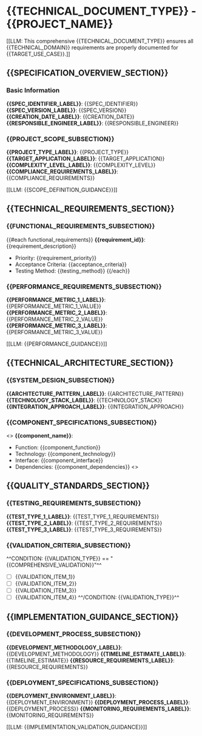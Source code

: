 # {{TECHNICAL_DOCUMENT_TYPE}} - {{PROJECT_NAME}}

[[LLM: This comprehensive {{TECHNICAL_DOCUMENT_TYPE}} ensures all {{TECHNICAL_DOMAIN}} requirements are properly documented for {{TARGET_USE_CASE}}.]]

## {{SPECIFICATION_OVERVIEW_SECTION}}

### Basic Information
**{{SPEC_IDENTIFIER_LABEL}}**: {{SPEC_IDENTIFIER}}
**{{SPEC_VERSION_LABEL}}**: {{SPEC_VERSION}}
**{{CREATION_DATE_LABEL}}**: {{CREATION_DATE}}
**{{RESPONSIBLE_ENGINEER_LABEL}}**: {{RESPONSIBLE_ENGINEER}}

### {{PROJECT_SCOPE_SUBSECTION}}
**{{PROJECT_TYPE_LABEL}}**: {{PROJECT_TYPE}}
**{{TARGET_APPLICATION_LABEL}}**: {{TARGET_APPLICATION}}
**{{COMPLEXITY_LEVEL_LABEL}}**: {{COMPLEXITY_LEVEL}}
**{{COMPLIANCE_REQUIREMENTS_LABEL}}**: {{COMPLIANCE_REQUIREMENTS}}

[[LLM: {{SCOPE_DEFINITION_GUIDANCE}}]]

## {{TECHNICAL_REQUIREMENTS_SECTION}}

### {{FUNCTIONAL_REQUIREMENTS_SUBSECTION}}
{{#each functional_requirements}}
**{{requirement_id}}**: {{requirement_description}}
- Priority: {{requirement_priority}}
- Acceptance Criteria: {{acceptance_criteria}}
- Testing Method: {{testing_method}}
{{/each}}

### {{PERFORMANCE_REQUIREMENTS_SUBSECTION}}
**{{PERFORMANCE_METRIC_1_LABEL}}**: {{PERFORMANCE_METRIC_1_VALUE}}
**{{PERFORMANCE_METRIC_2_LABEL}}**: {{PERFORMANCE_METRIC_2_VALUE}}
**{{PERFORMANCE_METRIC_3_LABEL}}**: {{PERFORMANCE_METRIC_3_VALUE}}

[[LLM: {{PERFORMANCE_GUIDANCE}}]]

## {{TECHNICAL_ARCHITECTURE_SECTION}}

### {{SYSTEM_DESIGN_SUBSECTION}}
**{{ARCHITECTURE_PATTERN_LABEL}}**: {{ARCHITECTURE_PATTERN}}
**{{TECHNOLOGY_STACK_LABEL}}**: {{TECHNOLOGY_STACK}}
**{{INTEGRATION_APPROACH_LABEL}}**: {{INTEGRATION_APPROACH}}

### {{COMPONENT_SPECIFICATIONS_SUBSECTION}}
<<REPEAT section="{{COMPONENT_SECTION_NAME}}" count="{{COMPONENT_COUNT}}">>
**{{component_name}}**: 
- Function: {{component_function}}
- Technology: {{component_technology}}
- Interface: {{component_interface}}
- Dependencies: {{component_dependencies}}
<</REPEAT>>

## {{QUALITY_STANDARDS_SECTION}}

### {{TESTING_REQUIREMENTS_SUBSECTION}}
**{{TEST_TYPE_1_LABEL}}**: {{TEST_TYPE_1_REQUIREMENTS}}
**{{TEST_TYPE_2_LABEL}}**: {{TEST_TYPE_2_REQUIREMENTS}}
**{{TEST_TYPE_3_LABEL}}**: {{TEST_TYPE_3_REQUIREMENTS}}

### {{VALIDATION_CRITERIA_SUBSECTION}}
^^CONDITION: {{VALIDATION_TYPE}} == "{{COMPREHENSIVE_VALIDATION}}"^^
- [ ] {{VALIDATION_ITEM_1}}
- [ ] {{VALIDATION_ITEM_2}}
- [ ] {{VALIDATION_ITEM_3}}
- [ ] {{VALIDATION_ITEM_4}}
^^/CONDITION: {{VALIDATION_TYPE}}^^

## {{IMPLEMENTATION_GUIDANCE_SECTION}}

### {{DEVELOPMENT_PROCESS_SUBSECTION}}
**{{DEVELOPMENT_METHODOLOGY_LABEL}}**: {{DEVELOPMENT_METHODOLOGY}}
**{{TIMELINE_ESTIMATE_LABEL}}**: {{TIMELINE_ESTIMATE}}
**{{RESOURCE_REQUIREMENTS_LABEL}}**: {{RESOURCE_REQUIREMENTS}}

### {{DEPLOYMENT_SPECIFICATIONS_SUBSECTION}}
**{{DEPLOYMENT_ENVIRONMENT_LABEL}}**: {{DEPLOYMENT_ENVIRONMENT}}
**{{DEPLOYMENT_PROCESS_LABEL}}**: {{DEPLOYMENT_PROCESS}}
**{{MONITORING_REQUIREMENTS_LABEL}}**: {{MONITORING_REQUIREMENTS}}

[[LLM: {{IMPLEMENTATION_VALIDATION_GUIDANCE}}]]